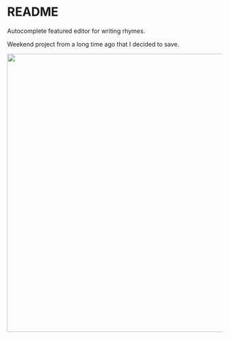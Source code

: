 # README

Autocomplete featured editor for writing rhymes.

Weekend project from a long time ago that I decided to save. 

<img src="http://i.imgur.com/7XCjP4B.png" width="650"/>

